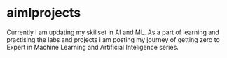 # aimlprojects
Currently i am updating my skillset in AI and ML. As a part of learning and practising the labs and projects i am posting my journey of getting zero to Expert in Machine Learning and Artificial Inteligence series.
